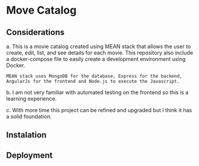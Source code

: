 # Move Catalog

## Considerations
a. This is a movie catalog created using MEAN stack that allows the user to create, edit, list, and see details
for each movie. This repository also include a docker-compose file to easily create a development environment using Docker.

```
MEAN stack uses MongoDB for the database, Express for the backend, 
AngularJs for the frontend and Node.js to execute the Javascript.
```
b. I am not very familiar with automated testing on the frontend so this is a learning experience.

c. With more time this project can be refined and upgraded but I think it has a solid foundation.

## Instalation

## Deployment
